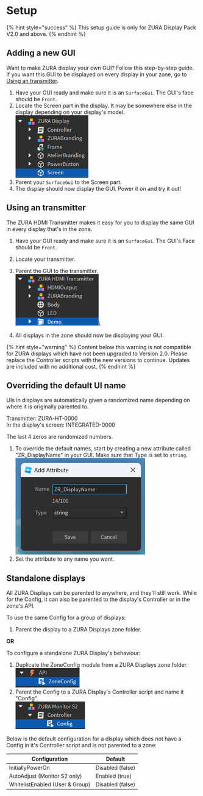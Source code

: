 # Setup

{% hint style="success" %}
This setup guide is only for ZURA Display Pack V2.0 and above.
{% endhint %}

## Adding a new GUI

Want to make ZURA display your own GUI? Follow this step-by-step guide. If you want this GUI to be displayed on every display in your zone, go to [Using an transmitter](setup.md#using-an-transmitter).

1. Have your GUI ready and make sure it is an `SurfaceGui`. The GUI's face should be `Front`.
2. Locate the Screen part in the display. It may be somewhere else in the display depending on your display's model.\
   ![](<../.gitbook/assets/image (4) (1).png>)
3. Parent your `SurfaceGui` to the Screen part.
4. The display should now display the GUI. Power it on and try it out!

## Using an transmitter

The ZURA HDMI Transmitter makes it easy for you to display the same GUI in every display that's in the zone.

1. Have your GUI ready and make sure it is an `SurfaceGui`. The GUI's Face should be `Front`.
2. Locate your transmitter.
3. Parent the GUI to the transmitter. \
   ![](<../.gitbook/assets/image (5).png>)\

4. All displays in the zone should now be displaying your GUI.

{% hint style="warning" %}
Content below this warning is not compatible for ZURA displays which have not been upgraded to Version 2.0. Please replace the Controller scripts with the new versions to continue. Updates are included with no additional cost.
{% endhint %}

## Overriding the default UI name

UIs in displays are automatically given a randomized name depending on where it is originally parented to.

Transmitter: ZURA-HT-0000\
In the display's screen: INTEGRATED-0000

The last 4 zeros are randomized numbers.

1. To override the default names, start by creating a new attribute called "ZR\_DisplayName" in your GUI. Make sure that Type is set to `string`.\
   ![](<../.gitbook/assets/image (6).png>)
2. Set the attribute to any name you want.

## Standalone displays

All ZURA Displays can be parented to anywhere, and they'll still work. While for the Config, it can also be parented to the display's Controller or in the zone's API.

To use the same Config for a group of displays:

1. Parent the display to a ZURA Displays zone folder.

**OR**

To configure a standalone ZURA Display's behaviour:

1. Duplicate the ZoneConfig module from a ZURA Displays zone folder.\
   ![](<../.gitbook/assets/image (3).png>)
2. Parent the Config to a ZURA Display's Controller script and name it "Config".\
   ![](<../.gitbook/assets/image (1) (1).png>)

Below is the default configuration for a display which does not have a Config in it's Controller script and is not parented to a zone:

| Configuration                   | Default          |
| ------------------------------- | ---------------- |
| InitiallyPowerOn                | Disabled (false) |
| AutoAdjust (Monitor S2 only)    | Enabled (true)   |
| WhitelistEnabled (User & Group) | Disabled (false) |

